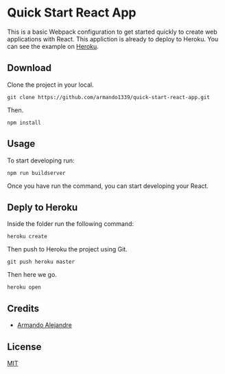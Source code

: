 # Quick Start React App

This is a basic Webpack configuration to get started quickly to create web applications with React. This appliction is already to deploy to Heroku. You can see the example on [Heroku](https://quick-start-react-app.herokuapp.com/).

## Download

Clone the project in your local.

```
git clone https://github.com/armando1339/quick-start-react-app.git
```

Then.

```
npm install
```

## Usage

To start developing run:

```
npm run buildserver
```

Once you have run the command, you can start developing your React.

## Deply to Heroku

Inside the folder run the following command:

```
heroku create
```

Then push to Heroku the project using Git.

```
git push heroku master
```

Then here we go.

```
heroku open
```

## Credits 

- [Armando Alejandre](http://armando-alejandre.herokuapp.com/)

## License

[MIT](https://opensource.org/licenses/MIT)
